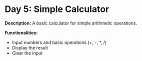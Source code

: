 # Day 5: Simple Calculator

**Description:** A basic calculator for simple arithmetic operations.

**Functionalities:**

- Input numbers and basic operations (+, -, *, /)
- Display the result
- Clear the input
